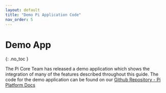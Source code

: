 ```yaml
---
layout: default
title: "Demo Pi Application Code"
nav_order: 5
---
```


# Demo App
{: .no_toc }

The Pi Core Team has released a demo application which shows the integration of many of the features described throughout this guide. The code for the demo application can be found on our <a href="https://github.com/pi-apps/pi-platform-docs"> Github Repository - Pi Platform Docs</a> 

